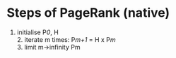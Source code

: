 # Steps of PageRank (native)
1. initialise P<i>0</i>, H<br>2. iterate m times: P<i>m+1 </i>= H x P<i>m<br></i>3. limit m-&gt;infinity Pm

